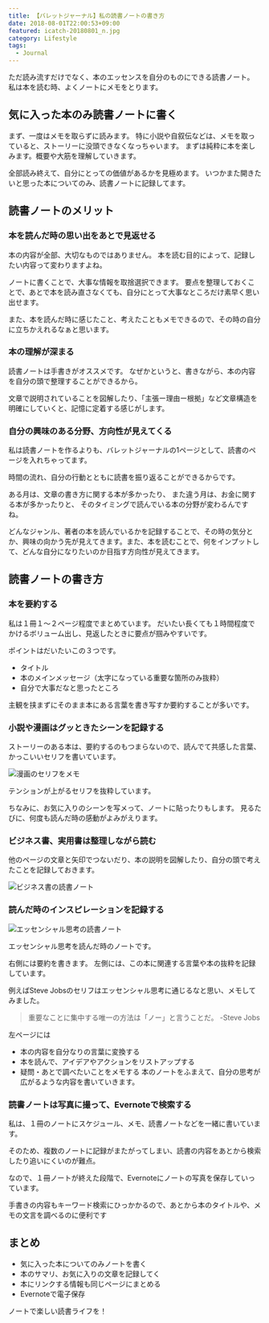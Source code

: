 ```yaml
---
title: 【バレットジャーナル】私の読書ノートの書き方
date: 2018-08-01T22:00:53+09:00
featured: icatch-20180801_n.jpg
category: Lifestyle
tags:
  - Journal
---
```


ただ読み流すだけでなく、本のエッセンスを自分のものにできる読書ノート。
私は本を読む時、よくノートにメモをとります。

## 気に入った本のみ読書ノートに書く

まず、一度はメモを取らずに読みます。
特に小説や自叙伝などは、メモを取っていると、ストーリーに没頭できなくなっちゃいます。
まずは純粋に本を楽しみます。概要や大筋を理解していきます。

全部読み終えて、自分にとっての価値があるかを見極めます。
いつかまた開きたいと思った本についてのみ、読書ノートに記録してます。

## 読書ノートのメリット

### 本を読んだ時の思い出をあとで見返せる

本の内容が全部、大切なものではありません。
本を読む目的によって、記録したい内容って変わりますよね。

ノートに書くことで、大事な情報を取捨選択できます。
要点を整理しておくことで、あとで本を読み直さなくても、自分にとって大事なところだけ素早く思い出せます。

また、本を読んだ時に感じたこと、考えたこともメモできるので、その時の自分に立ちかえれるなぁと思います。

### 本の理解が深まる

読書ノートは手書きがオススメです。
なぜかというと、書きながら、本の内容を自分の頭で整理することができるから。

文章で説明されていることを図解したり、「主張ー理由ー根拠」など文章構造を明確にしていくと、記憶に定着する感じがします。

### 自分の興味のある分野、方向性が見えてくる

私は読書ノートを作るよりも、バレットジャーナルの1ページとして、読書のページを入れちゃってます。

時間の流れ、自分の行動とともに読書を振り返ることができるからです。

ある月は、文章の書き方に関する本が多かったり、
また違う月は、お金に関する本が多かったりと、
そのタイミングで読んでいる本の分野が変わるんですね。

どんなジャンル、著者の本を読んでいるかを記録することで、その時の気分とか、興味の向かう先が見えてきます。また、本を読むことで、何をインプットして、どんな自分になりたいのか目指す方向性が見えてきます。

## 読書ノートの書き方

### 本を要約する

私は１冊１〜２ページ程度でまとめています。
だいたい長くても１時間程度でかけるボリューム出し、見返したときに要点が掴みやすいです。

ポイントはだいたいこの３つです。

* タイトル
* 本のメインメッセージ（太字になっている重要な箇所のみ抜粋）
* 自分で大事だなと思ったところ

主観を挟まずにそのまま本にある言葉を書き写すか要約することが多いです。

### 小説や漫画はグッときたシーンを記録する

ストーリーのある本は、要約するのもつまらないので、読んでて共感した言葉、かっこいいセリフを書いています。

![漫画のセリフをメモ](ss-note-01.jpg)

テンションが上がるセリフを抜粋しています。

ちなみに、お気に入りのシーンを写メって、ノートに貼ったりもします。
見るたびに、何度も読んだ時の感動がよみがえります。

### ビジネス書、実用書は整理しながら読む

他のページの文章と矢印でつないだり、本の説明を図解したり、自分の頭で考えたことを記録しておきます。

![ビジネス書の読書ノート](ss-note-02.jpg)

### 読んだ時のインスピレーションを記録する

![エッセンシャル思考の読書ノート](ss-note-03.jpg)

エッセンシャル思考を読んだ時のノートです。

右側には要約を書きます。
左側には、この本に関連する言葉や本の抜粋を記録しています。

例えばSteve Jobsのセリフはエッセンシャル思考に通じるなと思い、メモしてみました。

> 重要なことに集中する唯一の方法は「ノー」と言うことだ。
> -Steve Jobs


左ページには

* 本の内容を自分なりの言葉に変換する
* 本を読んで、アイデアやアクションをリストアップする
* 疑問・あとで調べたいことをメモする
 本のノートをふまえて、自分の思考が広がるような内容を書いていきます。

### 読書ノートは写真に撮って、Evernoteで検索する

私は、１冊のノートにスケジュール、メモ、読書ノートなどを一緒に書いています。

そのため、複数のノートに記録がまたがってしまい、読書の内容をあとから検索したり追いにくいのが難点。

なので、１冊ノートが終えた段階で、Evernoteにノートの写真を保存していっています。

手書きの内容もキーワード検索にひっかかるので、あとから本のタイトルや、メモの文言を調べるのに便利です

## まとめ

* 気に入った本についてのみノートを書く
* 本のサマリ、お気に入りの文章を記録してく
* 本にリンクする情報も同じページにまとめる
* Evernoteで電子保存

ノートで楽しい読書ライフを！
